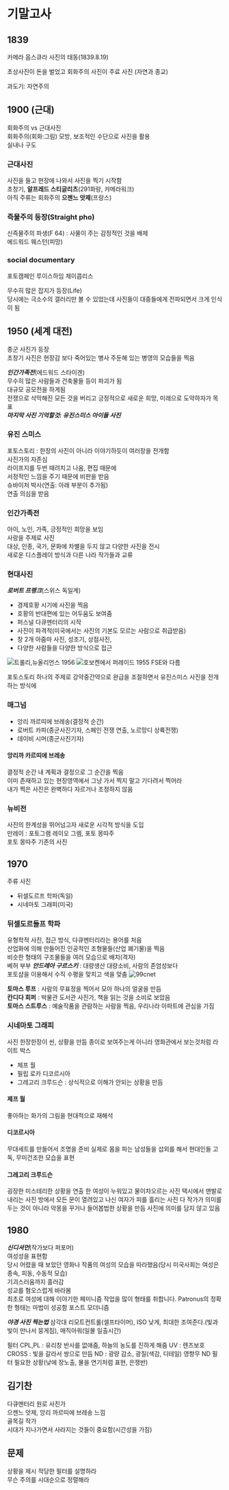 #  기말고사

## 1839
카메라 옵스큐라
사진의 태동(1839.8.19)

초상사진이 돈을 벌었고
회화주의 사진이 주료 사진
(자연과 종교)

과도기: 자연주의

## 1900 (근대)
회화주의 vs 근대사진  
회화주의(회화:그림) 모방, 보조적인 수단으로 사진을 활용  
실내나 구도  

### 근대사진
사진을 들고 현장에 나와서 사진을 찍기 시작함  
초창기, **알프레드 스티글리츠**(291화랑, 카메라워크)  
아직 주류는 회화주의
**으젠느 앗제**(프랑스)

### 즉물주의 등장(Straight pho)
신즉물주의 파생(F 64) : 사물이 주는 감정적인 것을 배제  
에드워드 웨스턴(피망)  

### social documentary
포토캠페인
루이스하임
제이콥리스

무수히 많은 잡지가 등장(Life)  
당시에는 극소수의 갤러리만 볼 수 있었는데 사진들이 대중들에게 전파되면서 크게 인식이 됨

## 1950 (세계 대전)
종군 사진가 등장  
초창기 사진은 현장감 보다 죽어있는 병사 주둔해 있는 병영의 모습들을 찍음

***인간가족전***(에드워드 스타이겐)  
무수히 많은 사람들과 건축물들 등이 파괴가 됨  
대규모 공모전을 하게됨  
전쟁으로 삭막해진 모든 것을 버리고 긍정적으로 새로운 희망, 미래으로 도약하자가 목표  
***마지막 사진 기억할것: 유진스미스 아이들 사진***

### 유진 스미스
포토스토리 : 한장의 사진이 아니라 이야기하듯이 여러장을 전개함  
사진가의 자존심  
라이프지를 두번 때려치고 나옴, 편집 때문에  
서정적인 느낌을 주기 때문에 비판을 받음  
슈바이처 박사(연출: 아래 부분이 추가됨)  
연출 의심을 받음  

### 인간가족전
아이, 노인, 가족, 긍정적인 희망을 보임  
사랑을 주제로 사진  
대상, 인종, 국가, 문화에 차별을 두지 않고 다양한 사진을 전시  
새로운 디스플레이 방식과 다른 나라 작가들과 교류

### 현대사진
***로버트 프랭크***(스위스 독일계)
- 경제호황 시기에 사진을 찍음
- 호황의 반대편에 있는 어두움도 보여줌
- 퍼스널 다큐멘터리의 시작
- 사진이 파격적(미국에서는 사진의 기본도 모르는 사람으로 취급받음)
- 창 2개 아줌마 사진, 성조기, 상점사진,
- 다양한 사람들을 다양한 방식으로 접근
  
![트롤리,뉴올리언스 1956](http://photovil.hani.co.kr/files/attach/images/82/887/327/07.jpg )
![호보켄에서 퍼레이드 1955](http://photovil.hani.co.kr/files/attach/images/82/887/327/05.jpg)
FSE와 다름 

포토스토리
하나의 주제로 강약중간약으로 완급을 조절하면서
유진스미스 사진을 전개하는 방식에

### 매그넘
- 앙리 까르띠에 브레송(결정적 순간)
- 로버트 카파(종군사진기자, 스페인 전쟁 연출, 노르망디 상륙전쟁)
- 데이비 시머(종군사진기자) 


#### 앙리까 카르띠에 브레송
결정적 순간
내 계획과 결정으로 그 순간을 찍음  
이미 존재하고 있는 현장영역에서 
그냥 가서 찍지 말고 기다려서 찍어라  
내가 찍은 사진은 완벽하다 자르거나 조정하지 않음

### 뉴비전  
사진의 한계성을 뛰어넘고자 새로운 시각적 방식을 도입  
만레이 : 포토그램 레이오 그렘, 포토 몽따주  
포토 몽따주 기존의 사진  


## 1970
주류 사진
- 뒤셀도르프 학파(독일)
- 시네마토 그래피(미국)


### 뒤셀도르들프 학파
유형학적 사진, 접근 방식, 다큐멘터리라는 용어를 처음  
산업화에 의해 만들어진 인공적인 조형물들(산업 폐기물)을 찍음  
비슷한 형태의 구조물들을 여러 모습으로 배치(격자)  
베허 부부
***안드레아 구르스키*** : 대량생산 대량소비, 사람의 존엄성보다  
포토샵을 이용해서 수직 수평을 맞치고 색을 맞춤
![99cnet](https://t1.daumcdn.net/cfile/tistory/136FFF3E51065F4B0D)  
  
**토마스 루프** : 사람의 무표정을 찍어서 모아 하나의 얼굴을 만듬  
**칸디다 회퍼** : 박물관 도서관 사진가, 책을 읽는 것을 소비로 보았음  
**토마스 스트루스** : 예술작품을 관람하는 사람을 찍음, 우리나라 아파트에 관심을 가짐  

### 시네마토 그래피
사진 한장한장이 씬, 상황을 만듬
종이로 보여주는게 아니라 영화관에서 보는것처럼 라이트 박스
- 제프 월
- 필립 로카 디코르시아
- 그레고리 크루드슨 : 상식적으로 이해가 안되는 상황을 만듬


#### 제프 월
좋아하는 화가의 그림을 현대적으로 재해석


#### 디코르시아 
무대세트를 만들어서 조명을 준비
실제로 몸을 파는 남성들을 섭외를 해서 현대인들 고독, 무미건조한 모습을 표현

#### 그레고리 크루드슨
굉장한 미스테리한 상황을 연출
한 여성이 누워있고 물이차오르는 사진
택시에서 맨발로 내리는 사진
방에서 모든 문이 열려있고 나신 여자가 피를 흘리는 사진
다 작가가 의미를 두는 것이 아니라 악몽을 꾸거나 들어봅법한 상황을 만듬
사진에 의미를 담지 않고 있음


## 1980
***신디셔먼***(작가보다 퍼포머)  
여성성을 표현함  
당시 어렸을 때 보았던 영화나 작품의 여성의 모습을 따라했음(당시 미국사회는 여성은 종속, 피동, 수동적 모습)  
기괴스러움까지 흘러감  
성교를 혐오스럽게 바라봄  
최초로 여성에 대해 이야기한 페미니즘 작업을 많이 형태를 취합니다. Patronus의 정확한 형태는 마법이 성공함
포스트 모더니즘

***야경 사진 찍는법***
삼각대 리모트컨트롤(셀프타이머), ISO 낮게, 최대한 조여준다.(빛과 빛이 만나서 뭉게짐), 매직아워(일몰 일출시간)

필터
CPL,PL : 유리창 반사를 없애줌, 하늘의 농도를 진하게 해줌
UV : 렌즈보호
CROSS : 빛을 갈라서 쌍으로 만듬
ND : 광량 감소, 광질(색감, 디테일) 영향무
ND 필터 필요한 상황(낮에 장노출, 물을 연기처럼 표현, 은쟁반)

## 김기찬
다큐멘터리 원로 사진가  
으젠느 앗제, 앙리 까르띠에 브레송 느낌  
골목길 작가  
시대가 지나가면서 사라지는 것들이 중요함(시간성을 가짐)


## 문제
상황을 제시 적당한 필터를 설명하라     
무슨 주의를 시대순으로 정렬해라  
